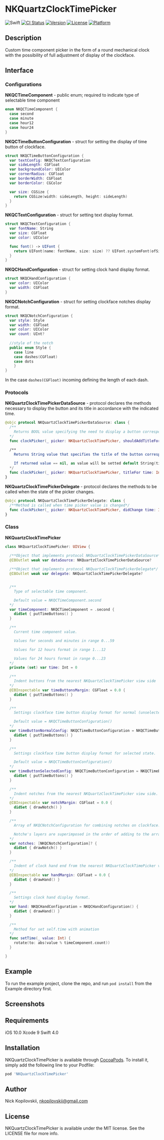 # NKQuartzClockTimePicker

![Swift](https://img.shields.io/badge/Swift-4.0-orange.svg) [![CI Status](https://img.shields.io/travis/nkopilovskii/NKQuartzClockTimePicker.svg?style=flat)](https://travis-ci.org/nkopilovskii/NKQuartzClockTimePicker) [![Version](https://img.shields.io/cocoapods/v/NKQuartzClockTimePicker.svg?style=flat)](https://cocoapods.org/pods/NKQuartzClockTimePicker) [![License](https://img.shields.io/cocoapods/l/NKQuartzClockTimePicker.svg?style=flat)](https://cocoapods.org/pods/NKQuartzClockTimePicker) [![Platform](https://img.shields.io/cocoapods/p/NKQuartzClockTimePicker.svg?style=flat)](https://cocoapods.org/pods/NKQuartzClockTimePicker)

## Description

Custom time component picker in the form of a round mechanical clock with the possibility of full adjustment of  display of the clockface.

## Interface

### Configurations

**NKQCTimeComponent** - public enum; required to indicate type of selectable time component
```swift
enum NKQCTimeComponent {
  case second
  case minute
  case hour12
  case hour24
}
```

**NKQCTimeButtonConfiguration** - struct for setting the display of time button of clockface.
```swift
struct NKQCTimeButtonConfiguration {
  var textConfig: NKQCTextConfiguration
  var sideLength: CGFloat
  var backgroundColor: UIColor
  var cornerRadius: CGFloat
  var borderWidth: CGFloat
  var borderColor: CGColor

  var size: CGSize {
    return CGSize(width: sideLength, height: sideLength)
  }
}
```

**NKQCTextConfiguration** - struct for setting text display format.
```swift
struct NKQCTextConfiguration {
  var fontName: String
  var size: CGFloat
  var color: UIColor

  func font() -> UIFont {
    return UIFont(name: fontName, size: size) ?? UIFont.systemFont(ofSize: size)
  }
}
```

**NKQCHandConfiguration** - struct for setting clock hand display format.
```swift
struct NKQCHandConfiguration {
  var color: UIColor
  var width: CGFloat
}
```

**NKQCNotchConfiguration** -  struct for setting clockface notches display format.
```swift
struct NKQCNotchConfiguration {
  var style: Style
  var width: CGFloat
  var color: UIColor
  var count: UInt?
  
  //style of the notch
  public enum Style {
    case line
    case dashes(CGFloat)
    case dots
    }
}
```
In the case `dashes(CGFloat)`  incoming defining the length of each dash.

### Protocols
**NKQuartzClockTimePickerDataSource** - protocol declares the methods necessary to display the button and its title in accordance with the indicated time.
```swift
@objc protocol NKQuartzClockTimePickerDataSource: class {
  /**
    Returns BOOL value specifying the need to display a button corresponding to the incoming time
  */
  func clockPicker(_ picker: NKQuartzClockTimePicker, shouldAddTitleFor time: Int) -> Bool

  /**
    Returns String value that specifies the title of the button corresponding to the transmitted time.
    
    If returned value == nil, as value will be setted default String(time)
  */
  func clockPicker(_ picker: NKQuartzClockTimePicker, titleFor time: Int) -> String?
}
```

**NKQuartzClockTimePickerDelegate** - protocol declares the methods to be called when the state of the picker changes.
```swift
@objc protocol NKQuartzClockTimePickerDelegate: class {
  /**Method is called when time picker value is changed*/
  func clockPicker(_ picker: NKQuartzClockTimePicker, didChange time: Int)
}
```

### Class
**NKQuartzClockTimePicker** 
```swift
class NKQuartzClockTimePicker: UIView {

  /**Object that implements protocol NKQuartzClockTimePickerDataSource*/
  @IBOutlet weak var dataSource: NKQuartzClockTimePickerDataSource?
  
  /**Object that implements protocol NKQuartzClockTimePickerDelegate*/
  @IBOutlet weak var delegate: NKQuartzClockTimePickerDelegate?


  /**
    Type of selectable time component.

    Default value = NKQCTimeComponent.second
  */
  var timeComponent: NKQCTimeComponent = .second {
    didSet { putTimeButtons() }
  }

  /**
    Current time component value.

    Values for seconds and minutes in range 0...59

    Values for 12 hours format in range 1...12

    Values for 24 hours format in range 0...23
  */
  private (set) var time: Int = 0

  /**
    Indent buttons from the nearest NKQuartzClockTimePicker view side
  */
  @IBInspectable var timeButtonsMargin: CGFloat = 0.0 {
    didSet { putTimeButtons() }
  }

  /**
    Settings clockface time button display format for normal (unselected) state.

    Default value = NKQCTimeButtonConfiguration()
  */
  var timeButtonNormalConfig: NKQCTimeButtonConfiguration = NKQCTimeButtonConfiguration() {
    didSet { putTimeButtons() }
  }

  /**
    Settings clockface time button display format for selected state.

    Default value = NKQCTimeButtonConfiguration()
  */
  var timeButtonSelectedConfig: NKQCTimeButtonConfiguration = NKQCTimeButtonConfiguration() {
    didSet { putTimeButtons() }
  }

  /**
    Indent notches from the nearest NKQuartzClockTimePicker view side.
  */
  @IBInspectable var notchMargin: CGFloat = 0.0 {
    didSet { drawNotch() }
  }

  /**
    Array of NKQCNotchConfiguration for combining notches on clockface.

    Notche's layers are superimposed in the order of adding to the array
  */
  var notches: [NKQCNotchConfiguration]? {
    didSet { drawNotch() }
  }

  /**
    Indent of clock hand end from the nearest NKQuartzClockTimePicker view side
  */
  @IBInspectable var handMargin: CGFloat = 0.0 {
    didSet { drawHand() }
  }

  /**
    Settings clock hand display format.
  */
  var hand: NKQCHandConfiguration = NKQCHandConfiguration() {
    didSet { drawHand() }
  }

  /**
    Method for set self.time with animation
  */
  func setTime(_ value: Int) {
    rotate(to: abs(value % timeComponent.count))
  }

}
```


## Example

To run the example project, clone the repo, and run `pod install` from the Example directory first.

## Screenshots


## Requirements
iOS 10.0
Xcode 9
Swift 4.0

## Installation

NKQuartzClockTimePicker is available through [CocoaPods](https://cocoapods.org). To install
it, simply add the following line to your Podfile:

```ruby
pod 'NKQuartzClockTimePicker'
```

## Author

Nick Kopilovskii, nkopilovskii@gmail.com

## License

NKQuartzClockTimePicker is available under the MIT license. See the LICENSE file for more info.
